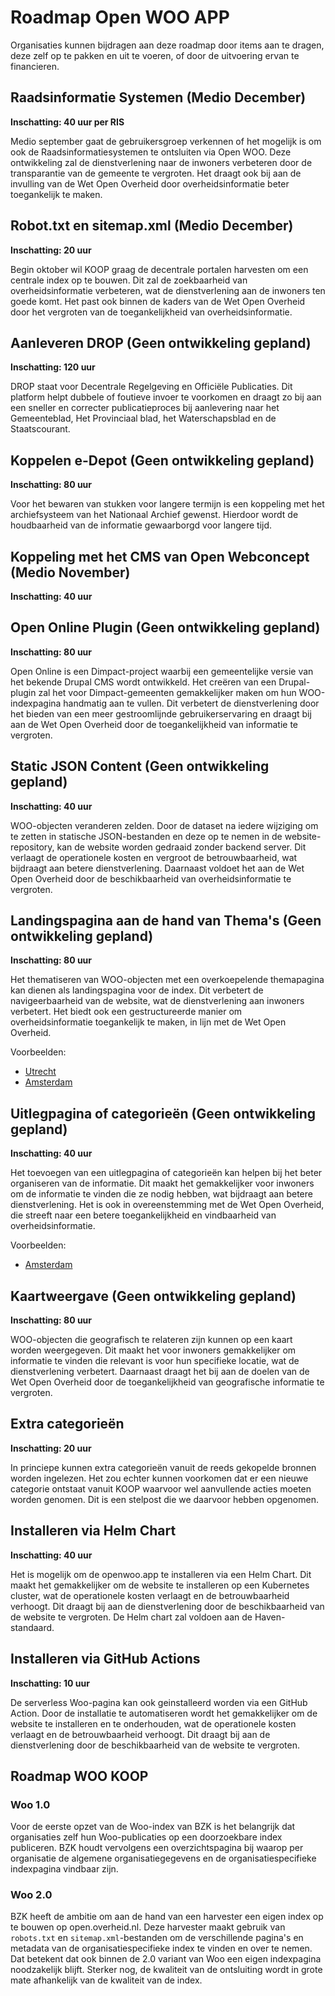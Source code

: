 # Roadmap Open WOO APP

Organisaties kunnen bijdragen aan deze roadmap door items aan te dragen, deze zelf op te pakken en uit te voeren, of door de uitvoering ervan te financieren.

## Raadsinformatie Systemen (Medio December)

**Inschatting: 40 uur per RIS**

Medio september gaat de gebruikersgroep verkennen of het mogelijk is om ook de Raadsinformatiesystemen te ontsluiten via Open WOO. Deze ontwikkeling zal de dienstverlening naar de inwoners verbeteren door de transparantie van de gemeente te vergroten. Het draagt ook bij aan de invulling van de Wet Open Overheid door overheidsinformatie beter toegankelijk te maken.

## Robot.txt en sitemap.xml (Medio December)

**Inschatting: 20 uur**

Begin oktober wil KOOP graag de decentrale portalen harvesten om een centrale index op te bouwen. Dit zal de zoekbaarheid van overheidsinformatie verbeteren, wat de dienstverlening aan de inwoners ten goede komt. Het past ook binnen de kaders van de Wet Open Overheid door het vergroten van de toegankelijkheid van overheidsinformatie.

## Aanleveren DROP (Geen ontwikkeling gepland)

**Inschatting: 120 uur**

DROP staat voor Decentrale Regelgeving en Officiële Publicaties. Dit platform helpt dubbele of foutieve invoer te voorkomen en draagt zo bij aan een sneller en correcter publicatieproces bij aanlevering naar het Gemeenteblad, Het Provinciaal blad, het Waterschapsblad en de Staatscourant.

## Koppelen e-Depot (Geen ontwikkeling gepland)

**Inschatting: 80 uur**

Voor het bewaren van stukken voor langere termijn is een koppeling met het archiefsysteem van het Nationaal Archief gewenst. Hierdoor wordt de houdbaarheid van de informatie gewaarborgd voor langere tijd.

## Koppeling met het CMS van Open Webconcept (Medio November)

**Inschatting: 40 uur**

## Open Online Plugin (Geen ontwikkeling gepland)

**Inschatting: 80 uur**

Open Online is een Dimpact-project waarbij een gemeentelijke versie van het bekende Drupal CMS wordt ontwikkeld. Het creëren van een Drupal-plugin zal het voor Dimpact-gemeenten gemakkelijker maken om hun WOO-indexpagina handmatig aan te vullen. Dit verbetert de dienstverlening door het bieden van een meer gestroomlijnde gebruikerservaring en draagt bij aan de Wet Open Overheid door de toegankelijkheid van informatie te vergroten.

## Static JSON Content (Geen ontwikkeling gepland)

**Inschatting: 40 uur**

WOO-objecten veranderen zelden. Door de dataset na iedere wijziging om te zetten in statische JSON-bestanden en deze op te nemen in de website-repository, kan de website worden gedraaid zonder backend server. Dit verlaagt de operationele kosten en vergroot de betrouwbaarheid, wat bijdraagt aan betere dienstverlening. Daarnaast voldoet het aan de Wet Open Overheid door de beschikbaarheid van overheidsinformatie te vergroten.

## Landingspagina aan de hand van Thema's (Geen ontwikkeling gepland)

**Inschatting: 80 uur**

Het thematiseren van WOO-objecten met een overkoepelende themapagina kan dienen als landingspagina voor de index. Dit verbetert de navigeerbaarheid van de website, wat de dienstverlening aan inwoners verbetert. Het biedt ook een gestructureerde manier om overheidsinformatie toegankelijk te maken, in lijn met de Wet Open Overheid.

Voorbeelden:

- [Utrecht](https://www.utrecht.nl/bestuur-en-organisatie/publicaties/)
- [Amsterdam](https://open.amsterdam/)

## Uitlegpagina of categorieën (Geen ontwikkeling gepland)

**Inschatting: 40 uur**

Het toevoegen van een uitlegpagina of categorieën kan helpen bij het beter organiseren van de informatie. Dit maakt het gemakkelijker voor inwoners om de informatie te vinden die ze nodig hebben, wat bijdraagt aan betere dienstverlening. Het is ook in overeenstemming met de Wet Open Overheid, die streeft naar een betere toegankelijkheid en vindbaarheid van overheidsinformatie.

Voorbeelden:

- [Amsterdam](https://open.amsterdam/categorieen)

## Kaartweergave (Geen ontwikkeling gepland)

**Inschatting: 80 uur**

WOO-objecten die geografisch te relateren zijn kunnen op een kaart worden weergegeven. Dit maakt het voor inwoners gemakkelijker om informatie te vinden die relevant is voor hun specifieke locatie, wat de dienstverlening verbetert. Daarnaast draagt het bij aan de doelen van de Wet Open Overheid door de toegankelijkheid van geografische informatie te vergroten.

## Extra categorieën

**Inschatting: 20 uur**

In princiepe kunnen extra categorieën vanuit de reeds gekopelde bronnen worden ingelezen. Het zou echter kunnen voorkomen dat er een nieuwe categorie ontstaat vanuit KOOP waarvoor wel aanvullende acties moeten worden genomen. Dit is een stelpost die we daarvoor hebben opgenomen.

## Installeren via Helm Chart

**Inschatting: 40 uur**

Het is mogelijk om de openwoo.app te installeren via een Helm Chart. Dit maakt het gemakkelijker om de website te installeren op een Kubernetes cluster, wat de operationele kosten verlaagt en de betrouwbaarheid verhoogt. Dit draagt bij aan de dienstverlening door de beschikbaarheid van de website te vergroten. De Helm chart zal voldoen aan de Haven-standaard.

## Installeren via GitHub Actions

**Inschatting: 10 uur**

De serverless Woo-pagina kan ook geinstalleerd worden via een GitHub Action. Door de installatie te automatiseren wordt het gemakkelijker om de website te installeren en te onderhouden, wat de operationele kosten verlaagt en de betrouwbaarheid verhoogt. Dit draagt bij aan de dienstverlening door de beschikbaarheid van de website te vergroten.

## Roadmap WOO KOOP

### Woo 1.0

Voor de eerste opzet van de Woo-index van BZK is het belangrijk dat organisaties zelf hun Woo-publicaties op een doorzoekbare index publiceren. BZK houdt vervolgens een overzichtspagina bij waarop per organisatie de algemene organisatiegegevens en de organisatiespecifieke indexpagina vindbaar zijn.

### Woo 2.0

BZK heeft de ambitie om aan de hand van een harvester een eigen index op te bouwen op open.overheid.nl. Deze harvester maakt gebruik van `robots.txt` en `sitemap.xml`-bestanden om de verschillende pagina's en metadata van de organisatiespecifieke index te vinden en over te nemen. Dat betekent dat ook binnen de 2.0 variant van Woo een eigen indexpagina noodzakelijk blijft. Sterker nog, de kwaliteit van de ontsluiting wordt in grote mate afhankelijk van de kwaliteit van de index.
